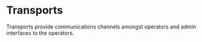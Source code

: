 # Transports

Transports provide communications channels amongst operators and admin interfaces to the operators.